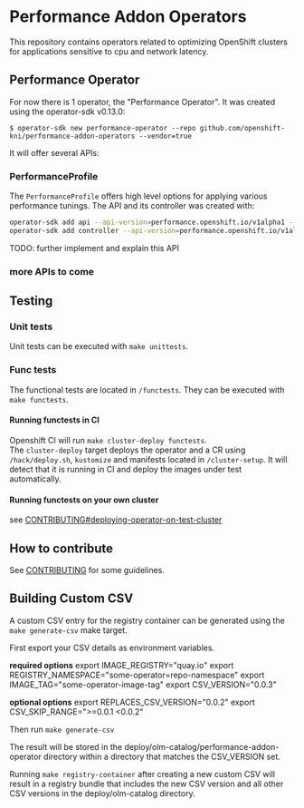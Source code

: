 # Performance Addon Operators

This repository contains operators related to optimizing OpenShift clusters for applications sensitive to cpu and network latency.

## Performance Operator

For now there is 1 operator, the "Performance Operator". It was created using the operator-sdk v0.13.0:

`$ operator-sdk new performance-operator --repo github.com/openshift-kni/performance-addon-operators --vendor=true`

It will offer several APIs:

### PerformanceProfile

The `PerformanceProfile` offers high level options for applying various performance tunings.
The API and its controller was created with:

```bash
operator-sdk add api --api-version=performance.openshift.io/v1alpha1 --kind=PerformanceProfile
operator-sdk add controller --api-version=performance.openshift.io/v1alpha1 --kind=PerformanceProfile
```

TODO: further implement and explain this API

### more APIs to come

## Testing

### Unit tests

Unit tests can be executed with `make unittests`.

### Func tests

The functional tests are located in `/functests`. They can be executed with `make functests`.

#### Running functests in CI

Openshift CI will run `make cluster-deploy functests`.  
The `cluster-deploy` target deploys the operator and a CR using `/hack/deploy.sh`, `kustomize` and manifests located
in `/cluster-setup`. It will detect that it is running in CI and deploy the images under test automatically.

#### Running functests on your own cluster

see [CONTRIBUTING#deploying-operator-on-test-cluster](CONTRIBUTING.md#deploying-operator-on-test-cluster)

## How to contribute

See [CONTRIBUTING](CONTRIBUTING.md) for some guidelines.

## Building Custom CSV

A custom CSV entry for the registry container can be generated using the
`make generate-csv` make target.

First export your CSV details as environment variables.

__required options__
export IMAGE_REGISTRY="quay.io"
export REGISTRY_NAMESPACE="some-operator=repo-namespace"
export IMAGE_TAG="some-operator-image-tag"
export CSV_VERSION="0.0.3"

__optional options__
export REPLACES_CSV_VERSION="0.0.2"
export CSV_SKIP_RANGE=">=0.0.1 <0.0.2"

Then run `make generate-csv`

The result will be stored in the deploy/olm-catalog/performance-addon-operator
directory within a directory that matches the CSV_VERSION set.

Running `make registry-container` after creating a new custom CSV will result
in a registry bundle that includes the new CSV version and all other CSV
versions in the deploy/olm-catalog directory.
